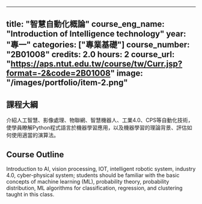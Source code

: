
---
title: "智慧自動化概論"
course_eng_name: "Introduction of Intelligence technology"
year: "專一"
categories: ["專業基礎"]
course_number: "2B01008"
credits: 2.0
hours: 2
course_url: "https://aps.ntut.edu.tw/course/tw/Curr.jsp?format=-2&code=2B01008"
image: "/images/portfolio/item-2.png"
---

## 課程大綱

介紹人工智慧、影像處理、物聯網、智慧機器人、工業4.0、CPS等自動化技術，使學員瞭解Python程式語言於機器學習應用，以及機器學習的理論背景、評估如何使用適當的演算法。

## Course Outline

Introduction to AI, vision processing, IOT, intelligent robotic system, industry 4.0, cyber-physical system; students should be familiar with the basic concepts of machine learning (ML), probability theory, probability distribution, ML algorithms for classification, regression, and clustering taught in this class.
